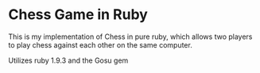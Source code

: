 <h1> Chess Game in Ruby </h1>

This is my implementation of Chess in pure ruby, which allows two players to play chess against each other on the same computer.

Utilizes ruby 1.9.3 and the Gosu gem
